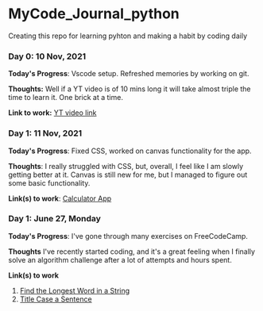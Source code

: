 # MyCode_Journal_python
Creating this repo for learning pyhton and making a habit by coding daily



### Day 0: 10 Nov, 2021 

**Today's Progress**: Vscode setup. Refreshed memories by working on git.

**Thoughts:** Well if a YT video is of 10 mins long it will take almost triple the time to learn it. One brick at a time. 

**Link to work:** [YT video link](https://www.youtube.com/watch?v=rfscVS0vtbw&ab_channel=freeCodeCamp.org)

### Day 1: 11 Nov, 2021 


**Today's Progress**: Fixed CSS, worked on canvas functionality for the app.

**Thoughts**: I really struggled with CSS, but, overall, I feel like I am slowly getting better at it. Canvas is still new for me, but I managed to figure out some basic functionality.

**Link(s) to work**: [Calculator App](http://www.example.com)


### Day 1: June 27, Monday

**Today's Progress**: I've gone through many exercises on FreeCodeCamp.

**Thoughts** I've recently started coding, and it's a great feeling when I finally solve an algorithm challenge after a lot of attempts and hours spent.

**Link(s) to work**
1. [Find the Longest Word in a String](https://www.freecodecamp.com/challenges/find-the-longest-word-in-a-string)
2. [Title Case a Sentence](https://www.freecodecamp.com/challenges/title-case-a-sentence)
